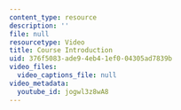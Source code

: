```yaml
---
content_type: resource
description: ''
file: null
resourcetype: Video
title: Course Introduction
uid: 376f5083-ade9-4eb4-1ef0-04305ad7839b
video_files:
  video_captions_file: null
video_metadata:
  youtube_id: jogwl3z8wA8
---
```


